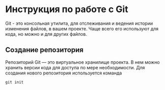 # **Инструкция по работе с Git**
Git - это консольная утилита, для отслеживания и ведения истории изменения файлов, в вашем проекте. Чаще всего его используют для кода, но можно и для других файлов. 

## Создание репозитория 
Репозиторий Git — это виртуальное хранилище проекта. В нем можно хранить версии кода для доступа по мере необходимости. Для создания нового репозитория используется команда 

    git init
